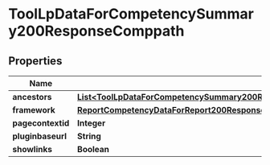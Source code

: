 

# ToolLpDataForCompetencySummary200ResponseComppath


## Properties

| Name | Type | Description | Notes |
|------------ | ------------- | ------------- | -------------|
|**ancestors** | [**List&lt;ToolLpDataForCompetencySummary200ResponseComppathAncestorsInner&gt;**](ToolLpDataForCompetencySummary200ResponseComppathAncestorsInner.md) |  |  |
|**framework** | [**ReportCompetencyDataForReport200ResponseUsercompetenciesInnerCompetencyComppathFramework**](ReportCompetencyDataForReport200ResponseUsercompetenciesInnerCompetencyComppathFramework.md) |  |  |
|**pagecontextid** | **Integer** | pagecontextid |  |
|**pluginbaseurl** | **String** | pluginbaseurl |  |
|**showlinks** | **Boolean** | showlinks |  |




